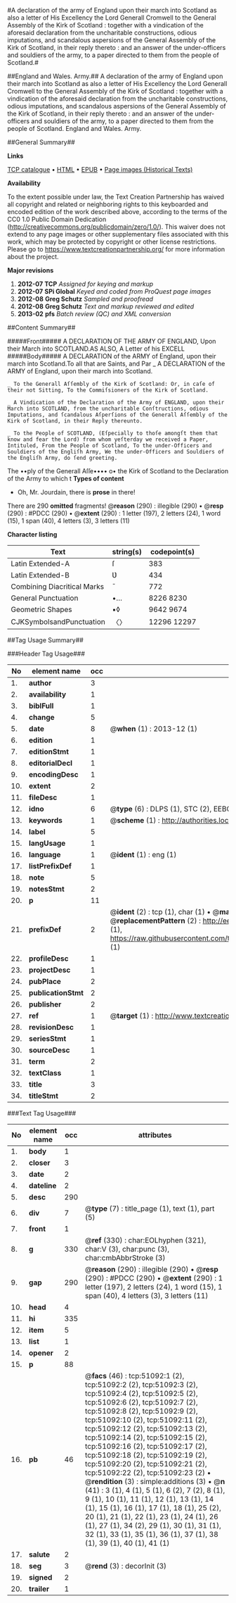 #A declaration of the army of England upon their march into Scotland as also a letter of His Excellency the Lord Generall Cromwell to the General Assembly of the Kirk of Scotland : together with a vindication of the aforesaid declaration from the uncharitable constructions, odious imputations, and scandalous aspersions of the General Assembly of the Kirk of Scotland, in their reply thereto : and an answer of the under-officers and souldiers of the army, to a paper directed to them from the people of Scotland.#

##England and Wales. Army.##
A declaration of the army of England upon their march into Scotland as also a letter of His Excellency the Lord Generall Cromwell to the General Assembly of the Kirk of Scotland : together with a vindication of the aforesaid declaration from the uncharitable constructions, odious imputations, and scandalous aspersions of the General Assembly of the Kirk of Scotland, in their reply thereto : and an answer of the under-officers and souldiers of the army, to a paper directed to them from the people of Scotland.
England and Wales. Army.

##General Summary##

**Links**

[TCP catalogue](http://www.ota.ox.ac.uk/tcp/)  • 
[HTML](http://tei.it.ox.ac.uk/tcp/Texts-HTML/free/A37/A37365.html)  • 
[EPUB](http://tei.it.ox.ac.uk/tcp/Texts-EPUB/free/A37/A37365.epub) • 
[Page images (Historical Texts)](https://historicaltexts.jisc.ac.uk/eebo-11930217e)

**Availability**

To the extent possible under law, the Text Creation Partnership has waived all copyright and related or neighboring rights to this keyboarded and encoded edition of the work described above, according to the terms of the CC0 1.0 Public Domain Dedication (http://creativecommons.org/publicdomain/zero/1.0/). This waiver does not extend to any page images or other supplementary files associated with this work, which may be protected by copyright or other license restrictions. Please go to https://www.textcreationpartnership.org/ for more information about the project.

**Major revisions**

1. __2012-07__ __TCP__ *Assigned for keying and markup*
1. __2012-07__ __SPi Global__ *Keyed and coded from ProQuest page images*
1. __2012-08__ __Greg Schutz__ *Sampled and proofread*
1. __2012-08__ __Greg Schutz__ *Text and markup reviewed and edited*
1. __2013-02__ __pfs__ *Batch review (QC) and XML conversion*

##Content Summary##

#####Front#####
A DECLARATION OF THE ARMY OF ENGLAND, Upon their March into SCOTLAND.AS ALSO, A Letter of his EXCELL
#####Body#####
A DECLARATION of the ARMY of England, upon their march into Scotland.To all that are Saints, and Par
    _ A DECLARATION of the ARMY of England, upon their march into Scotland.

    _ To the Generall Aſſembly of the Kirk of Scotland: Or, in caſe of their not Sitting, To the Commiſsioners of the Kirk of Scotland.

    _ A Vindication of the Declaration of the Army of ENGLAND, upon their March into SCOTLAND, from the uncharitable Conſtructions, odious Imputations, and ſcandalous Aſperſions of the Generall Aſſembly of the Kirk of Scotland, in their Reply thereunto.

    _ To the People of SCOTLAND, (Eſpecially to thoſe amongſt them that know and fear the Lord) from whom yeſterday we received a Paper, Intituled, From the People of Scotland, To the under-Officers and Souldiers of the Engliſh Army, We the under-Officers and Souldiers of the Engliſh Army, do ſend greeting.
The ••ply of the Generall Aſſe•••• o• the Kirk of Scotland to the Declaration of the Army to which t
**Types of content**

  * Oh, Mr. Jourdain, there is **prose** in there!

There are 290 **omitted** fragments! 
 @__reason__ (290) : illegible (290)  •  @__resp__ (290) : #PDCC (290)  •  @__extent__ (290) : 1 letter (197), 2 letters (24), 1 word (15), 1 span (40), 4 letters (3), 3 letters (11)

**Character listing**


|Text|string(s)|codepoint(s)|
|---|---|---|
|Latin Extended-A|ſ|383|
|Latin Extended-B|Ʋ|434|
|Combining             Diacritical Marks|̄|772|
|General Punctuation|•…|8226 8230|
|Geometric Shapes|▪◊|9642 9674|
|CJKSymbolsandPunctuation|〈〉|12296 12297|

##Tag Usage Summary##

###Header Tag Usage###

|No|element name|occ|attributes|
|---|---|---|---|
|1.|__author__|3||
|2.|__availability__|1||
|3.|__biblFull__|1||
|4.|__change__|5||
|5.|__date__|8| @__when__ (1) : 2013-12 (1)|
|6.|__edition__|1||
|7.|__editionStmt__|1||
|8.|__editorialDecl__|1||
|9.|__encodingDesc__|1||
|10.|__extent__|2||
|11.|__fileDesc__|1||
|12.|__idno__|6| @__type__ (6) : DLPS (1), STC (2), EEBO-CITATION (1), OCLC (1), VID (1)|
|13.|__keywords__|1| @__scheme__ (1) : http://authorities.loc.gov/ (1)|
|14.|__label__|5||
|15.|__langUsage__|1||
|16.|__language__|1| @__ident__ (1) : eng (1)|
|17.|__listPrefixDef__|1||
|18.|__note__|5||
|19.|__notesStmt__|2||
|20.|__p__|11||
|21.|__prefixDef__|2| @__ident__ (2) : tcp (1), char (1)  •  @__matchPattern__ (2) : ([0-9\-]+):([0-9IVX]+) (1), (.+) (1)  •  @__replacementPattern__ (2) : http://eebo.chadwyck.com/downloadtiff?vid=$1&page=$2 (1), https://raw.githubusercontent.com/textcreationpartnership/Texts/master/tcpchars.xml#$1 (1)|
|22.|__profileDesc__|1||
|23.|__projectDesc__|1||
|24.|__pubPlace__|2||
|25.|__publicationStmt__|2||
|26.|__publisher__|2||
|27.|__ref__|1| @__target__ (1) : http://www.textcreationpartnership.org/docs/. (1)|
|28.|__revisionDesc__|1||
|29.|__seriesStmt__|1||
|30.|__sourceDesc__|1||
|31.|__term__|2||
|32.|__textClass__|1||
|33.|__title__|3||
|34.|__titleStmt__|2||


###Text Tag Usage###

|No|element name|occ|attributes|
|---|---|---|---|
|1.|__body__|1||
|2.|__closer__|3||
|3.|__date__|2||
|4.|__dateline__|2||
|5.|__desc__|290||
|6.|__div__|7| @__type__ (7) : title_page (1), text (1), part (5)|
|7.|__front__|1||
|8.|__g__|330| @__ref__ (330) : char:EOLhyphen (321), char:V (3), char:punc (3), char:cmbAbbrStroke (3)|
|9.|__gap__|290| @__reason__ (290) : illegible (290)  •  @__resp__ (290) : #PDCC (290)  •  @__extent__ (290) : 1 letter (197), 2 letters (24), 1 word (15), 1 span (40), 4 letters (3), 3 letters (11)|
|10.|__head__|4||
|11.|__hi__|335||
|12.|__item__|5||
|13.|__list__|1||
|14.|__opener__|2||
|15.|__p__|88||
|16.|__pb__|46| @__facs__ (46) : tcp:51092:1 (2), tcp:51092:2 (2), tcp:51092:3 (2), tcp:51092:4 (2), tcp:51092:5 (2), tcp:51092:6 (2), tcp:51092:7 (2), tcp:51092:8 (2), tcp:51092:9 (2), tcp:51092:10 (2), tcp:51092:11 (2), tcp:51092:12 (2), tcp:51092:13 (2), tcp:51092:14 (2), tcp:51092:15 (2), tcp:51092:16 (2), tcp:51092:17 (2), tcp:51092:18 (2), tcp:51092:19 (2), tcp:51092:20 (2), tcp:51092:21 (2), tcp:51092:22 (2), tcp:51092:23 (2)  •  @__rendition__ (3) : simple:additions (3)  •  @__n__ (41) : 3 (1), 4 (1), 5 (1), 6 (2), 7 (2), 8 (1), 9 (1), 10 (1), 11 (1), 12 (1), 13 (1), 14 (1), 15 (1), 16 (1), 17 (1), 18 (1), 25 (2), 20 (1), 21 (1), 22 (1), 23 (1), 24 (1), 26 (1), 27 (1), 34 (2), 29 (1), 30 (1), 31 (1), 32 (1), 33 (1), 35 (1), 36 (1), 37 (1), 38 (1), 39 (1), 40 (1), 41 (1)|
|17.|__salute__|2||
|18.|__seg__|3| @__rend__ (3) : decorInit (3)|
|19.|__signed__|2||
|20.|__trailer__|1||
